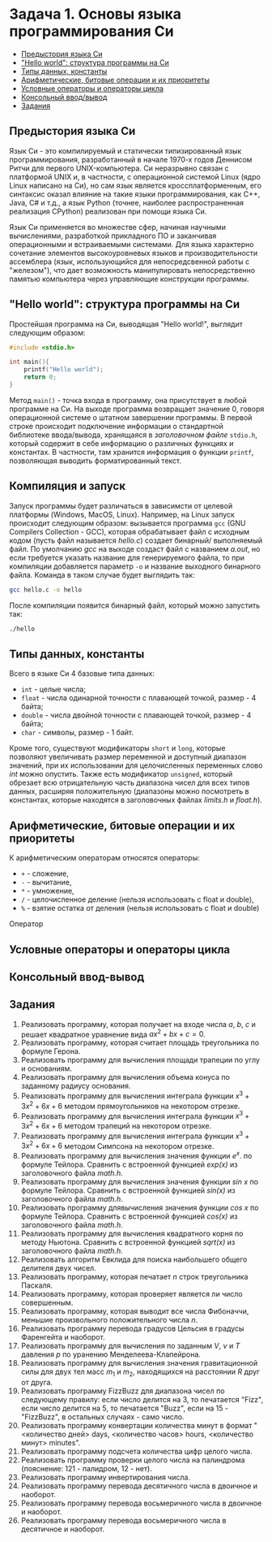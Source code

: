 # Задача 1. Основы языка программирования Си

+ [Предыстория языка Си](1st-task.md#Предыстория-языка-Си)
+ ["Hello world": структура программы на Си](1st-task.md#Hello-world-структура-программы-на-Си)
+ [Типы данных, константы](1st-task.md#Типы-данных-константы)
+ [Арифметические, битовые операции и их приоритеты](1st-task.md#Арифметические-битовые-операции-и-их-приоритеты)
+ [Условные операторы и операторы цикла](1st-task.md#Условные-операторы-и-операторы-цикла)
+ [Консольный ввод/вывод](1st-task.md#Консольный-ввод-вывод)
+ [Задания](1st-task.md#Задания)

## Предыстория языка Си

Язык Си - это компилируемый и статически типизированный язык программирования, разработанный в начале 1970-х годов Деннисом Ритчи для первого UNIX-компьютера. Си неразрывно связан с платформой UNIX и, в частности, с операционной системой Linux (ядро Linux написано на Си), но сам язык является кроссплатформенным, его синтаксис оказал влияние на такие языки программирования, как C++, Java, C# и т.д., а язык Python (точнее, наиболее распространенная реализация CPython) реализован при помощи языка Си.

Язык Си применяется во множестве сфер, начиная научными вычислениями, разработкой прикладного ПО и заканчивая операционными и встраиваемыми системами. Для языка характерно сочетание элементов высокоуровневых языков и производительности ассемблера (язык, использующийся для непосредсвенной работы с "железом"), что дает возможность манипулировать непосредственно памятью компьютера через управляющие конструкции программы.

## "Hello world": структура программы на Си

Простейшая программа на Си, выводящая "Hello world!", выглядит следующим образом:

```c
#include <stdio.h>

int main(){
    printf("Hello world");
    return 0;
}
```

Метод ```main()``` - точка входа в программу, она присутствует в любой программе на Си. На выходе программа возвращает значение 0, говоря операционной системе о штатном завершении программы. В первой строке происходит подключение информации о стандартной библиотеке ввода/вывода, хранящаяся в _заголовочном файле_ ```stdio.h```, который содержит в себе информацию о различных функциях и константах. В частности, там хранится информация о функции ```printf```, позволяющая выводить форматированный текст.

## Компиляция и запуск

Запуск программы будет различаться в зависимсти от целевой платформы (Windows, MacOS, Linux). Например, на Linux запуск происходит следующим образом: вызывается программа ```gcc``` (GNU Compilers Collection - GCC), которая обрабатывает файл с исходным кодом (пусть файл называется _hello.c_) создает бинарный/ выполняемый файл. По умолчанию _gcc_ на выходе создаст файл с названием _a.out_, но если требуется указать название для генерируемого файла, то при компиляции добавляется параметр ```-o``` и название выходного бинарного файла. Команда в таком случае будет выглядить так:

```bash
gcc hello.c -o hello
```

После компиляции появится бинарный файл, который можно запустить так:

```bash
./hello
```

## Типы данных, константы

Всего в языке Си 4 базовые типа данных:

+ ```int``` - целые числа;
+ ```float``` - числа одинарной точности с плавающей точкой, размер - 4 байта;
+ ```double``` - числа двойной точности с плавающей точкой, размер - 4 байта;
+ ```char``` - символы, размер - 1 байт.

Кроме того, существуют модификаторы ```short``` и ```long```, которые позволяют увеличивать размер переменной и доступный диапазон значений, при их использовании для целочисленных переменных слово _int_ можно опустить. Также есть модификатор ```unsigned```, который обрезает всю отрицательную часть диапазона чисел для всех типов данных, расширяя положительную (диапазоны можно посмотреть в константах, которые находятся в заголовочных файлах _limits.h_ и _float.h_).

## Арифметические, битовые операции и их приоритеты

К арифметическим операторам относятся операторы:

+ ```+``` - сложение,
+ ```-``` - вычитание,
+ ```*``` - умножение,
+ ```/``` - целочисленное деление (нельзя использовать с float и double),
+ ```%``` - взятие остатка от деления (нельзя использовать с float и double)

Оператор 

## Условные операторы и операторы цикла

## Консольный ввод-вывод

## Задания

1. Реализовать программу, которая получает на входе числа _a_, _b_, _c_ и решает квадратное уравнение вида $ax^2+bx+c=0$.
2. Реализовать программу, которая считает площадь треугольника по формуле Герона.
3. Реализовать программу для вычисления площади трапеции по углу и основаниям.
4. Реализовать программу для вычисления объема конуса по заданному радиусу основания.
5. Реализовать программу для вычисления интеграла функции $x^3+3x^2+6x+6$ методом прямоугольников на некотором отрезке.
6. Реализовать программу для вычисления интеграла функции $x^3+3x^2+6x+6$ методом трапеций на некотором отрезке.
7. Реализовать программу для вычисления интеграла функции $x^3+3x^2+6x+6$ методом Симпсона на некотором отрезке.
8. Реализовать программу для вычисления значения функции $e^x$. по формуле Тейлора. Сравнить с встроенной функцией _exp(x)_ из заголовочного файла _math.h_.
9. Реализовать программу для вычисления значения функции $sin\ x$ по формуле Тейлора. Сравнить с встроенной функцией _sin(x)_ из заголовочного файла _math.h_.
10. Реализовать программу длявычисления значения функции $cos\ x$ по формуле Тейлора. Сравнить с встроенной функцией _cos(x)_ из заголовочного файла _math.h_.
11. Реализовать программу для вычисления квадратного корня по методу Ньютона. Сравнить с встроенной функцией _sqrt(x)_ из заголовочного файла _math.h_.
12. Реализовать алгоритм Евклида для поиска наибольшего общего делителя двух чисел.
13. Реализовать программу, которая печатает _n_ строк треугольника Паскаля.
14. Реализовать программу, которая проверяет является ли число совершенным.
15. Реализовать программу, которая выводит все числа Фибоначчи, меньшие произвольного положительного числа _n_.
16. Реализовать программу перевода градусов Цельсия в градусы Фаренгейта и наоборот.
17. Реализовать программу для вычисления по заданным $V$, $\nu$ и $T$ давления $p$ по уранению Менделеева-Клапейрона.
18. Реализовать программу для вычисления значения гравитационной силы для двух тел масс $m_1$ и $m_2$, находящихся на расстоянии $R$ друг от друга.
19. Реализовать программу FizzBuzz для диапазона чисел по следующему правилу: если число делится на 3, то печатается "Fizz", если число делится на 5, то печатается "Buzz", если на 15 - "FizzBuzz", в остальных случаях - само число.
20. Реализовать программу конвертации количества минут в формат "<количество дней> days, <количество часов> hours, <количество минут> minutes".
21. Реализовать программу подсчета количества цифр целого числа.
22. Реализовать программу проверки целого числа на палиндрома (пояснение: 121 - палидром, 12 - нет).
23. Реализовать программу инвертирования числа.
24. Реализовать программу перевода десятичного числа в двоичное и наоборот.
25. Реализовать программу перевода восьмеричного числа в двоичное и наоборот.
26. Реализовать программу перевода восьмеричного числа в десятичное и наоборот.
